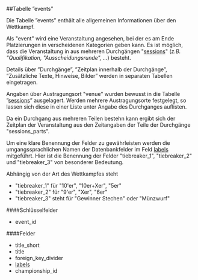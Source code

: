 ##Tabelle ”events”

Die Tabelle ”events” enthält alle allgemeinen Informationen über den Wettkampf. 

Als "event" wird eine Veranstaltung angesehen, bei der es am Ende Platzierungen in verscheidenen Kategorien geben kann. Es ist möglich, dass die Veranstaltung in aus mehreren Durchgängen "[sessions]" (*z.B. "Qualifikation, "Ausscheidungsrunde", ...*) besteht.

Details über ”Durchgänge”, ”Zeitplan innerhalb der Durchgänge”, ”Zusätzliche Texte, Hinweise, Bilder” werden in separaten Tabellen eingetragen.

Angaben über Austragungsort "venue" wurden bewusst in die Tabelle ”[sessions]” ausgelagert. Werden mehrere Austragungsorte festgelegt, so lassen sich diese in einer Liste unter Angabe des Durchganges auflisten.

Da ein Durchgang aus mehreren Teilen bestehn kann ergibt sich der Zeitplan der Veranstaltung aus den Zeitangaben der Teile der Durchgänge "sessions_parts".

Um eine klare Benennung der Felder zu gewährleisten werden die umgangssprachlichen Namen der Datenbankfelder im Feld [labels] mitgeführt. Hier ist die Benennung der Felder "tiebreaker_1", "tiebreaker_2" und "tiebreaker_3" von besonderer Bedeutung. 

Abhängig von der Art des Wettkampfes steht
* "tiebreaker_1" für "10'er", "10er+Xer", "5er"
* "tiebreaker_2" für "9'er", "Xer", "6er"
* "tiebreaker_3" steht für "Gewinner Stechen" oder "Münzwurf"

####Schlüsselfelder

* event_id

####Felder

* title_short
* title
* foreign_key_divider
* [labels]
* championship_id

[sessions]: kapitel_02_03.md
[labels]: kapitel_07_l.md#labels
